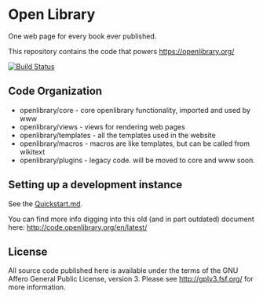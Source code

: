 # Open Library

One web page for every book ever published.

This repository contains the code that powers https://openlibrary.org/

[![Build Status](https://travis-ci.org/internetarchive/openlibrary.svg?branch=master)](https://travis-ci.org/internetarchive/openlibrary)

## Code Organization

* openlibrary/core - core openlibrary functionality, imported and used by www
* openlibrary/views - views for rendering web pages
* openlibrary/templates - all the templates used in the website
* openlibrary/macros - macros are like templates, but can be called from wikitext
* openlibrary/plugins - legacy code. will be moved to core and www soon.

## Setting up a development instance

See the [Quickstart.md](Quickstart.md).

You can find more info digging into this old (and in part outdated) document  here: http://code.openlibrary.org/en/latest/

## License

All source code published here is available under the terms of the GNU Affero General Public License, version 3. Please see http://gplv3.fsf.org/ for more information.
